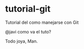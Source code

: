 tutorial-git
============

Tutorial del como manejarse con Git

@javi como va el tuto?

Todo joya, Man.

